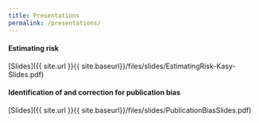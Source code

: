 ```yaml
---
title: Presentations
permalink: /presentations/
---
```


#### Estimating risk
[Slides]({{ site.url }}{{ site.baseurl}}/files/slides/EstimatingRisk-Kasy-Slides.pdf)


#### Identification of and correction for publication bias
[Slides]({{ site.url }}{{ site.baseurl}}/files/slides/PublicationBiasSlides.pdf)
